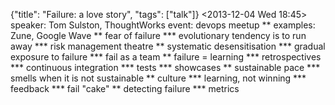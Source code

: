 {"title": "Failure: a love story", "tags": ["talk"]}
<2013-12-04 Wed 18:45>
speaker:  Tom Sulston, ThoughtWorks
event: devops meetup
** examples: Zune, Google Wave
** fear of failure
*** evolutionary tendency is to run away
*** risk management theatre
** systematic desensitisation
*** gradual exposure to failure
*** fail as a team
** failure = learning
*** retrospectives
*** continuous integration
*** tests
*** showcases
** sustainable pace
*** smells when it is not sustainable
** culture
*** learning, not winning
*** feedback
*** fail "cake"
** detecting failure
*** metrics
